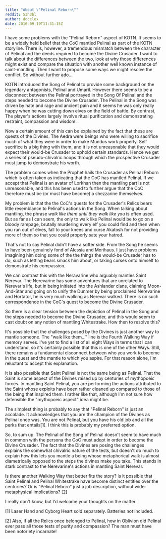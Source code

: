 ```yaml
---
title: "About \"Pelinal Reborn\""
reddit: 53h3bl
author: docclox
date: 2016-09-19T11:31:15Z
---
```


I have some problems with the "Pelinal Reborn" aspect of KOTN. It seems to be a widely held belief that the CoC mantled Pelinal as part of the KOTN storyline. There is, however,  a tremendous mismatch between the character of Pelinal and the deeds required to become the Divine Crusader.  I want to talk about the differences between the two, look at why those differences might exist and compare the situation with another well known instance of saint-mantling. Then I want to propose some ways we might resolve the conflict. So without further ado...

KOTN introduced the Song of Pelinal to provide some background on the legendary antagonists, Pelinal and Umaril. However there seems to be a disconnect between the Pelinal portrayed in the Song Of Pelinal and the steps needed to become the Divine Crusader. The Pelinal in the Song was driven by hate and rage and ancient pain and it seems he was only really happy when he was cutting down elves on the field of battle. By contrast, The player's actions largely involve ritual purification and demonstrating restraint, compassion and wisdom.

Now a certain amount of this can be explained by the fact that these are quests of the Divines. The Aedra were beings who were willing to sacrifice much of what they were in order to make Mundus work properly. Self sacrifice is a big thing with them, and it is not unreasonable that they would expect their would-be Crusader to uphold certain standards. Hence we get a series of pseudo-chivalric hoops through which the prospective Crusader must jump to demonstrate his worth.

The problem comes when the Prophet hails the Crusader as Pelinal Reborn which is often taken as indicating that the CoC has mantled Pelinal. If we accept that  Pelinal is an avatar of Lorkhan then the mantling part is not unreasonable, and this has been used to further argue that the CoC therefore must be (or must have become) a shezzarine themselves.

My problem is that the the CoC's quests for the Crusader's Relics bears little resemblance to Pelinal's actions in the Song. When talking about mantling, the phrase *walk like them until they walk like you* is often used. But as far as I can seem, the only to walk like Pelinal would be to go on a bloody rampage, brutally murdering every elf you could find and then when you run out of elves, fall to your knees and curse Akatosh for not providing more of them so that you could properly sate your hatred. 

That's not to say Pelinal didn't have a softer side. From the Song he seems to have been genuinely fond of Alessia and Morihaus. I just have problems imagining him doing some of the the things the would-be Crusader has to do, such as letting bears smack him about, or taking curses onto himself to demonstrate his compassion.

We can contrast this with the Neravarine who arguably mantles Saint Nerevar. The Nerevarine has some adventures that are unrelated to Nerevar's life, but in being initiated into the Ashlander clans, claiming Moon-And-Star and going on to unify the Dunmer by being proclaimed Nerevarine and Hortator, he is very much walking as Nerevar walked. There is no such correspondence in the CoC's quest to become the Divine Crusader.

So there is a clear tension between the depiction of Pelinal in the Song and the steps needed to become the Divine Crusader, and this would seem to cast doubt on any notion of mantling Whitestrake. How then to resolve this?

It's possible that the challenges posed by the Divines is just another way to mantle someone. The "walk like them..." line is the Fourth Walking Way if memory serves. I've yet to find a list of all eight Ways in terms that I can understand, so it's certainly possible that this is one of the other Ways. Still, there remains a fundamental disconnect between who you work to become in the quest and the mantle to which you aspire. For that reason alone, I'm reluctant to accept this explanation.

It is also possible that Saint Pelinal is not the same being as Pelinal. That the Saint is some aspect of the Divines raised up by centuries of mythopoeic forces. In mantling Saint Pelinal, you are performing the actions attributed to the Saint whose exploits have been rather cleaned up compared to those of the being that inspired them. I rather like that, although I'm not sure how defensible the "mythopoeic aspect" idea might be. 

The simplest thing is probably to say that "Pelinal Reborn" is just an accolade. It acknowledges that you are the champion of the Divines as Pelinal once was. You are not Pelinal, but you have his old job and all the perks that entails[1]. I think this is probably my preferred option.

So, to sum up: The Pelinal of the Song of Pelinal doesn't seem to have much in common with the persona the CoC must adopt in order to become the Divine Crusader. The fact that the Divines are posing the challenges explains the somewhat chivalric nature of the tests, but doesn't do much to explain how this lets you mantle a being whose metaphorical walk is almost diametrically opposed to the steps the divines make you take. This stands in stark contrast to the Nerevarine's actions in mantling Saint Nerevar.

Is there another Walking Way that better fits the story? Is it possible that Saint Pelinal and Pelinal Whitestrake have become distinct entities over the centuries? Or is "Pelinal Reborn" just a job description, without wider metaphysical implications? [2]

I really don't know, but I'd welcome your thoughts on the matter.


[1] Laser Hand and Cyborg Heart sold separately. Batteries not included.

[2] Also, if all the Relics once belonged to Pelinal, how in Oblivion did Pelinal ever pass all those tests of purity and compassion? The man must have been notoriety incarnate!


